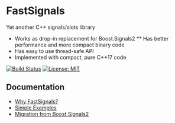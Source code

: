 # FastSignals

Yet another C++ signals/slots library

* Works as drop-in replacement for Boost.Signals2
** Has better performance and more compact binary code
* Has easy to use thread-safe API
* Implemented with compact, pure C++17 code

[![Build Status](https://travis-ci.org/ispringteam/FastSignals.svg?branch=master)](https://travis-ci.org/ispringteam/FastSignals)
[![License: MIT](https://img.shields.io/badge/License-MIT-brightgreen.svg)](https://opensource.org/licenses/MIT)

## Documentation

* [Why FastSignals?](docs/why-fastsignals.md)
* [Simple Examples](docs/simple-examples.md)
* [Migration from Boost.Signals2](docs/migration-from-boost-signals2.md)
